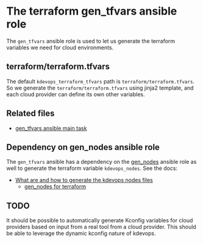 # The terraform gen_tfvars ansible role

The `gen_tfvars` ansible role is used to let us generate the terraform
variables we need for cloud environments.

## terraform/terraform.tfvars

The default `kdevops_terraform_tfvars` path is `terraform/terraform.tfvars`.
So we generate the `terraform/terraform.tfvars` using jinja2 template, and
each cloud provider can define its own other variables.

## Related files

  * [gen_tfvars ansible main task](playbooks/roles/gen_tfvars/tasks/main.yml)

## Dependency on gen_nodes ansible role

The `gen_tfvars` ansible has a dependency on the
[gen_nodes](docs/the-gen-nodes-ansible-role.md) ansible role as well
to generate the terraform variable `kdevops_nodes`. See the docs:

  * [What are and how to generate the kdevops nodes files](docs/the-gen-nodes-ansible-role.md)
    * [gen_nodes for terraform](docs/the-gen-nodes-ansible-role-terraform.md)

## TODO

It should be possible to automatically generate Kconfig variables for
cloud providers based on input from a real tool from a cloud provider.
This should be able to leverage the dynamic kconfig nature of kdevops.
